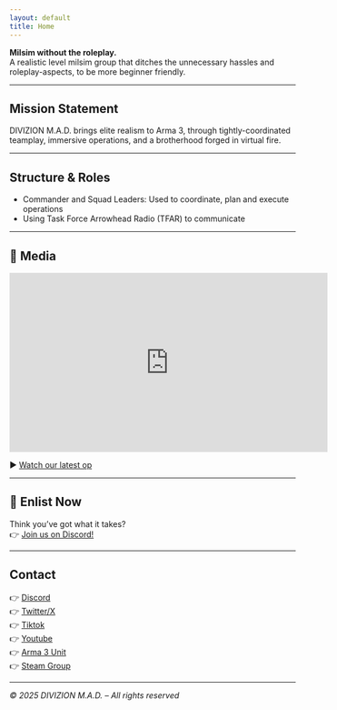 ```yaml
---
layout: default
title: Home
---
```


**Milsim without the roleplay.**  
A realistic level milsim group that ditches the unnecessary hassles and roleplay-aspects, to be more beginner friendly. 

---

## Mission Statement
DIVIZION M.A.D. brings elite realism to Arma 3, through tightly-coordinated teamplay, immersive operations, and a brotherhood forged in virtual fire.

---

## Structure & Roles
- Commander and Squad Leaders: Used to coordinate, plan and execute operations  
- Using Task Force Arrowhead Radio (TFAR) to communicate

---

## 🎥 Media

<iframe width="560" height="315" src="https://www.youtube.com/embed/mIL2Y374g0A" 
frameborder="0" allowfullscreen></iframe>

▶️ [Watch our latest op](https://www.youtube.com/@DivizionM.A.D)

---

## 📝 Enlist Now
Think you’ve got what it takes?  
👉 [Join us on Discord!](https://discord.gg/tZ5FnVWxxM)

---

## Contact  
👉 [Discord](https://discord.gg/tZ5FnVWxxM)  
👉 [Twitter/X](https://x.com/DivizionMAD)  
👉 [Tiktok](https://www.tiktok.com/@sejosboys)  
👉 [Youtube](https://www.youtube.com/@DivizionM.A.D)  
👉 [Arma 3 Unit](https://units.arma3.com/unit/dmad)  
👉 [Steam Group](https://steamcommunity.com/groups/divizionmad)

---

_© 2025 DIVIZION M.A.D. – All rights reserved_
